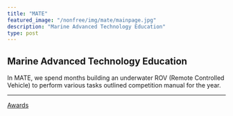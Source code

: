 ```yaml
---
title: "MATE"
featured_image: "/nonfree/img/mate/mainpage.jpg"
description: "Marine Advanced Technology Education"
type: post
---
```


## Marine Advanced Technology Education

In MATE, we spend months building an underwater ROV (Remote Controlled Vehicle) to perform various tasks outlined competition manual for the year.

---
[Awards](awards)

